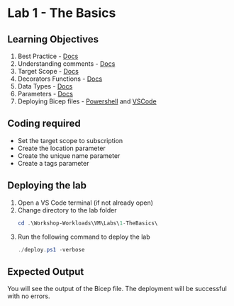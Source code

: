 # Lab 1 - The Basics

## Learning Objectives

1. Best Practice - [Docs](https://learn.microsoft.com/en-us/azure/azure-resource-manager/bicep/best-practices)
1. Understanding comments - [Docs](https://learn.microsoft.com/en-us/azure/azure-resource-manager/bicep/file#comments)
1. Target Scope - [Docs](https://learn.microsoft.com/en-us/azure/azure-resource-manager/bicep/deploy-to-subscription)
1. Decorators Functions - [Docs](https://learn.microsoft.com/en-us/azure/azure-resource-manager/bicep/file#parameter-decorators)
1. Data Types - [Docs](https://learn.microsoft.com/en-us/azure/azure-resource-manager/bicep/data-types)
1. Parameters - [Docs](https://learn.microsoft.com/en-us/azure/azure-resource-manager/bicep/parameters)
1. Deploying Bicep files - [Powershell](https://learn.microsoft.com/en-us/azure/azure-resource-manager/bicep/deploy-powershell) and [VSCode](https://learn.microsoft.com/en-us/azure/azure-resource-manager/bicep/deploy-vscode)

## Coding required
- Set the target scope to subscription
- Create the location parameter
- Create the unique name parameter
- Create a tags parameter

## Deploying the lab
1. Open a VS Code terminal (if not already open)
1. Change directory to the lab folder
    ```powershell
    cd .\Workshop-Workloads\VM\Labs\1-TheBasics\
    ```
1. Run the following command to deploy the lab
    ```powershell
    ./deploy.ps1 -verbose
    ```

## Expected Output
You will see the output of the Bicep file. The deployment will be successful with no errors.